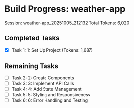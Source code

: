 # Build Progress: weather-app
Session: weather-app_20251005_212132
Total Tokens: 6,020

## Completed Tasks
- [x] Task 1: 1: Set Up Project (Tokens: 1,687)

## Remaining Tasks
- [ ] Task 2: 2: Create Components
- [ ] Task 3: 3: Implement API Calls
- [ ] Task 4: 4: Add State Management
- [ ] Task 5: 5: Styling and Responsiveness
- [ ] Task 6: 6: Error Handling and Testing
